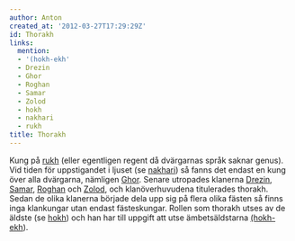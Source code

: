 ```yaml
---
author: Anton
created_at: '2012-03-27T17:29:29Z'
id: Thorakh
links:
  mention:
  - '(hokh-ekh'
  - Drezin
  - Ghor
  - Roghan
  - Samar
  - Zolod
  - hokh
  - nakhari
  - rukh
title: Thorakh
---
```


Kung på [rukh] (eller egentligen regent då dvärgarnas språk saknar genus). Vid tiden för
uppstigandet i ljuset (se [nakhari]) så fanns det endast en kung över alla dvärgarna, nämligen
[Ghor]. Senare utropades klanerna [Drezin], [Samar], [Roghan] och [Zolod], och klanöverhuvudena
titulerades thorakh. Sedan de olika klanerna började dela upp sig på flera olika fästen så finns
inga klankungar utan endast fästeskungar. Rollen som thorakh utses av de äldste (se [hokh]) och han
har till uppgift att utse ämbetsäldstarna [(hokh-ekh]).

  [rukh]: rukh
  [nakhari]: nakhari
  [Ghor]: Ghor
  [Drezin]: Drezin
  [Samar]: Samar
  [Roghan]: Roghan
  [Zolod]: Zolod
  [hokh]: hokh
  [(hokh-ekh]: hokh-ekh
